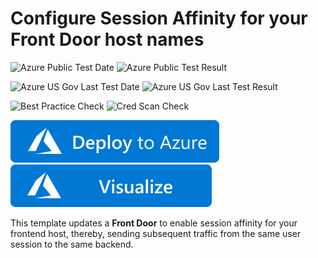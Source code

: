 # Configure Session Affinity for your Front Door host names

![Azure Public Test Date](https://azurequickstartsservice.blob.core.windows.net/badges/201-front-door-session-affinity/PublicLastTestDate.svg)
![Azure Public Test Result](https://azurequickstartsservice.blob.core.windows.net/badges/201-front-door-session-affinity/PublicDeployment.svg)

![Azure US Gov Last Test Date](https://azurequickstartsservice.blob.core.windows.net/badges/201-front-door-session-affinity/FairfaxLastTestDate.svg)
![Azure US Gov Last Test Result](https://azurequickstartsservice.blob.core.windows.net/badges/201-front-door-session-affinity/FairfaxDeployment.svg)

![Best Practice Check](https://azurequickstartsservice.blob.core.windows.net/badges/201-front-door-session-affinity/BestPracticeResult.svg)
![Cred Scan Check](https://azurequickstartsservice.blob.core.windows.net/badges/201-front-door-session-affinity/CredScanResult.svg)

[![Deploy To Azure](https://raw.githubusercontent.com/Azure/azure-quickstart-templates/master/1-CONTRIBUTION-GUIDE/images/deploytoazure.svg?sanitize=true)]("https://portal.azure.com/#create/Microsoft.Template/uri/https%3A%2F%2Fraw.githubusercontent.com%2FAzure%2Fazure-quickstart-templates%2Fmaster%2F201-front-door-session-affinity%2Fazuredeploy.json")  [![Visualize](https://raw.githubusercontent.com/Azure/azure-quickstart-templates/master/1-CONTRIBUTION-GUIDE/images/visualizebutton.svg?sanitize=true)]("http://armviz.io/#/?load=https%3A%2F%2Fraw.githubusercontent.com%2FAzure%2Fazure-quickstart-templates%2Fmaster%2F201-front-door-session-affinity%2Fazuredeploy.json")

This template updates a **Front Door** to enable session affinity for your frontend host, thereby, sending subsequent traffic from the same user session to the same backend.


